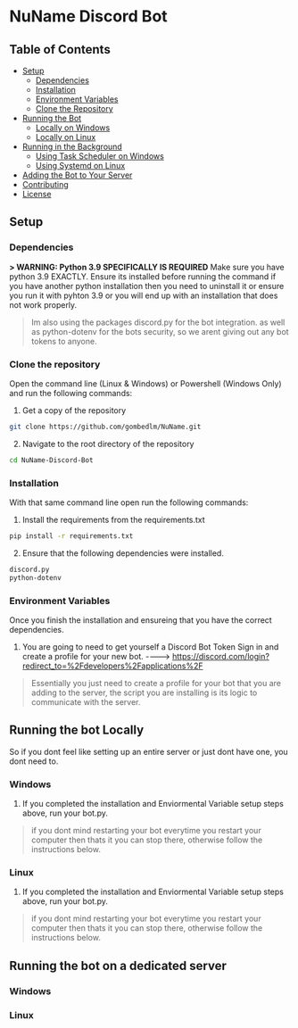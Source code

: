 # NuName Discord Bot

## Table of Contents
- [Setup](#setup)
  - [Dependencies](#dependencies)
  - [Installation](#installation)
  - [Environment Variables](#environment-variables)
  - [Clone the Repository](#clone-the-repository)
- [Running the Bot](#running-the-bot)
  - [Locally on Windows](#locally-on-windows)
  - [Locally on Linux](#locally-on-linux)
- [Running in the Background](#running-in-the-background)
  - [Using Task Scheduler on Windows](#using-task-scheduler-on-windows)
  - [Using Systemd on Linux](#using-systemd-on-linux)
- [Adding the Bot to Your Server](#adding-the-bot-to-your-server)
- [Contributing](#contributing)
- [License](#license)

## Setup

### Dependencies
**> WARNING: Python 3.9 SPECIFICALLY IS REQUIRED**
 Make sure you have python 3.9 EXACTLY. Ensure its installed before running the command if you have another python installation then you need to uninstall it or ensure you run it with pyhton 3.9 or you will end up with an installation that does not work properly.

 > Im also using the packages discord.py for the bot integration. as well as python-dotenv for the bots security, so we arent giving out any bot tokens to anyone.

### Clone the repository
Open the command line (Linux & Windows) or Powershell (Windows Only) and run the following commands: 

1. Get a copy of the repository
```bash
git clone https://github.com/gombedlm/NuName.git
```

2. Navigate to the root directory of the repository
```bash
cd NuName-Discord-Bot
```

### Installation
With that same command line open run the following commands: 

1. Install the requirements from the requirements.txt
```bash
pip install -r requirements.txt
```

2. Ensure that the following dependencies were installed.
```bash
discord.py
python-dotenv
```

### Environment Variables
Once you finish the installation and ensureing that you have the correct dependencies.

1. You are going to need to get yourself a Discord Bot Token
Sign in and create a profile for your new bot. ----> https://discord.com/login?redirect_to=%2Fdevelopers%2Fapplications%2F
> Essentially you just need to create a profile for your bot that you are adding to the server, the script you are installing is its logic to communicate with the server.


## Running the bot Locally
So if you dont feel like setting up an entire server or just dont have one, you dont need to.
### Windows
1. If you completed the installation and Enviormental Variable setup steps above, run your bot.py.
> if you dont mind restarting your bot everytime you restart your computer then thats it you can stop there,  otherwise follow the instructions below.

### Linux
1. If you completed the installation and Enviormental Variable setup steps above, run your bot.py.
> if you dont mind restarting your bot everytime you restart your computer then thats it you can stop there,  otherwise follow the instructions below.

## Running the bot on a dedicated server
### Windows
### Linux